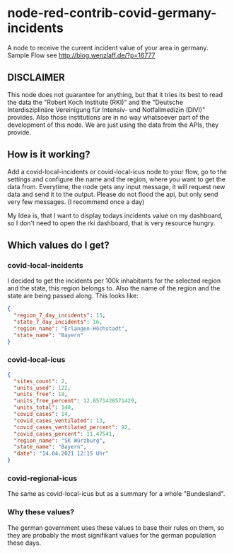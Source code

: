 # node-red-contrib-covid-germany-incidents

A node to receive the current incident value of your area in germany. Sample Flow see http://blog.wenzlaff.de/?p=16777

## DISCLAIMER

This node does not guarantee for anything, but that it tries its best to read the data the "Robert Koch Institute (RKI)" and the "Deutsche Interdisziplinäre Vereinigung für Intensiv- und Notfallmedizin (DIVI)" provides. Also those institutions are in no way whatsoever part of the development of this node. We are just using the data from the APIs, they provide.

## How is it working?

Add a covid-local-incidents or covid-local-icus node to your flow, go to the settings and configure the name and the region, where you want to get the data from.
Everytime, the node gets any input message, it will request new data and send it to the output. Please do not flood the api, but only send very few messages. (I recommend once a day)

My Idea is, that I want to display todays incidents value on my dashboard, so I don't need to open the rki dashboard, that is very resource hungry.

## Which values do I get?

### covid-local-incidents

I decided to get the incidents per 100k inhabitants for the selected region and the state, this region belongs to. Also the name of the region and the state are being passed along. This looks like:

```json
{
  "region_7_day_incidents": 15,
  "state_7_day_incidents": 16,
  "region_name": "Erlangen-Höchstadt",
  "state_name": "Bayern"
}
```

### covid-local-icus

```json
{
  "sites_count": 2,
  "units_used": 122,
  "units_free": 18,
  "units_free_percent": 12.8571428571429,
  "units_total": 140,
  "covid_cases": 14,
  "covid_cases_ventilated": 13,
  "covid_cases_ventilated_percent": 92,
  "covid_cases_percent": 11.47541,
  "region_name": "SK Würzburg",
  "state_name": "Bayern",
  "date": "14.04.2021 12:15 Uhr"
}
```

### covid-regional-icus

The same as covid-local-icus but as a summary for a whole "Bundesland".

### Why these values?

The german government uses these values to base their rules on them, so they are probably the most signifikant values for the german population these days.

